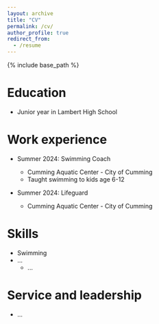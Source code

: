 ```yaml
---
layout: archive
title: "CV"
permalink: /cv/
author_profile: true
redirect_from:
  - /resume
---
```


{% include base_path %}

Education
======
* Junior year in Lambert High School

Work experience
======
* Summer 2024: Swimming Coach
  * Cumming Aquatic Center - City of Cumming
  * Taught swimming to kids age 6-12
  
* Summer 2024: Lifeguard
  * Cumming Aquatic Center - City of Cumming
  
Skills
======
* Swimming
* ...
  * ...
  
Service and leadership
======
* ...
